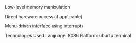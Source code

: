 Low-level memory manipulation

Direct hardware access (if applicable)

Menu-driven interface using interrupts

 Technologies Used
Language: 8086
Platform: ubuntu terminal

